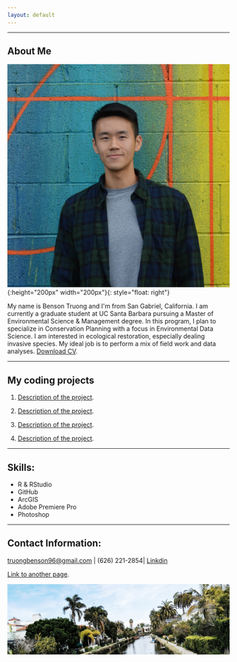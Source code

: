 ```yaml
---
layout: default
---
```


* * *

## About Me
![](./media/profile_pic.jpg){:height="200px" width="200px"}{: style="float: right"} 

My name is Benson Truong and I'm from San Gabriel, California. I am currently a graduate student at UC Santa Barbara pursuing a Master of Environmental Science & Management degree. In this program, I plan to specialize in Conservation Planning with a focus in Environmental Data Science. I am interested in ecological restoration, especially dealing invasive species. My ideal job is to perform a mix of field work and data analyses. [Download CV](./cv.pdf).

  
  
  
* * *

## My coding projects

1. [Description of the project](./benson_lab_2_trial.html).

2. [Description of the project](./assignment2_task2_bt.html).

3. [Description of the project](./benson_lab_2_trial.html).

4. [Description of the project](./assignment2_task2_bt.html).

* * *

## Skills:

*   R & RStudio
*   GitHub
*   ArcGIS
*   Adobe Premiere Pro
*   Photoshop

* * *

## **Contact Information:**

truongbenson96@gmail.com | (626) 221-2854| [Linkdin](https://www.linkedin.com/in/benson-truong-580570122/)

[Link to another page](./another-page.html).

![](./media/landscape.jpg)
